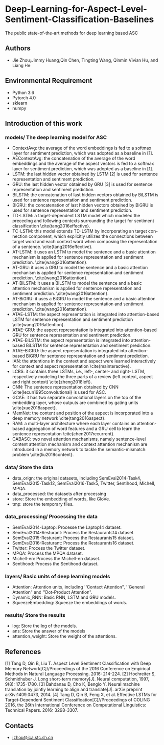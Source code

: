 # Deep-Learning-for-Aspect-Level-Sentiment-Classification-Baselines
The public state-of-the-art methods for deep learning based ASC

## Authors
 - Jie Zhou;Jimmy Huang;Qin Chen, Tingting Wang, Qinmin Vivian Hu, and Liang He

## Environmental Requirement
- Python 3.6
- Pytorch 4.0
- sklearn
- numpy

## Introduction of this work
### models/  The deep learning model for ASC
 - ContextAvg: the average of the word embeddings is fed to a softmax layer for sentiment prediction, which was adopted as a baseline in [1].
 - AEContextAvg: the concatenation of the average of the word embeddings and the average of the aspect vectors is fed to a softmax layer for sentiment prediction, which was adopted as a baseline in [1].
 - LSTM: the last hidden vector obtained by LSTM [2] is used for sentence representation and sentiment prediction. 
 - GRU: the last hidden vector obtained by GRU [3] is used for sentence representation and sentiment prediction.
 - BiLSTM: the concatenation of last hidden vectors obtained by BiLSTM is used for sentence representation and sentiment prediction.
 - BiGRU: the concatenation of last hidden vectors obtained by BiGRU is used for sentence representation and sentiment prediction.
 - TD-LSTM: a target-dependent LSTM model which modeled the preceding and following contexts surrounding the target for sentiment classification \cite{tang2016effective}.
 - TC-LSTM: this model extends TD-LSTM by incorporating an target con- nection component, which explicitly utilizes the connections between target word and each context word when composing the representation of a sentence. \cite{tang2016effective}.
 - AT-LSTM: it uses an LSTM to model the sentence and a basic attention mechanism is applied for sentence representation and sentiment prediction. \cite{wang2016attention}.
 - AT-GRU: it uses a GRU to model the sentence and a basic attention mechanism is applied for sentence representation and sentiment prediction. \cite{wang2016attention}.
 - AT-BiLSTM: it uses a BiLSTM to model the sentence and a basic attention mechanism is applied for sentence representation and sentiment prediction. \cite{wang2016attention}.
 - AT-BiGRU: it uses a BiGRU to model the sentence and a basic attention mechanism is applied for sentence representation and sentiment prediction. \cite{wang2016attention}.
 - ATAE-LSTM: the aspect representation is integrated into attention-based LSTM for sentence representation and sentiment prediction \cite{wang2016attention}.
 - ATAE-GRU: the aspect representation is integrated into attention-based GRU for sentence representation and sentiment prediction.
 - ATAE-BiLSTM: the aspect representation is integrated into attention-based BiLSTM for sentence representation and sentiment prediction.
 - ATAE-BiGRU: the aspect representation is integrated into attention-based BiGRU for sentence representation and sentiment prediction.
 - IAN: the attentions in the context and aspect were learned interactively for context and aspect representation \cite{mainteractive}. 
 - LCRS: it contains three LSTMs, i.e., left-, center- and right- LSTM, respectively modeling the three parts of a review (left context, aspect and right context) \cite{zheng2018left}.
 - CNN: The sentence representation obtained by CNN \cite{lecun1995convolutional} is used for ASC.
 - GCAE: it has two separate convolutional layers on the top of the embedding layer, whose outputs are combined by gating units \cite{xue2018aspect}.
 - MemNet: the content and position of the aspect is incorporated into a deep memory network \cite{tang2016aspect}.
 - RAM: a multi-layer architecture where each layer contains an attention-based aggregation of word features and a GRU cell to learn the sentence representation \cite{chen2017recurrent}. 
 - CABASC: two novel attention mechanisms, namely sentence-level content attention mechanism and context attention mechanism are introduced in a memory network to tackle the semantic-mismatch problem \cite{liu2018content}.
### data/  Store the data
 - data_orign: the original datasets, including SemEval2014-Task4, SemEval2015-Task12, SemEval2016-Task5, Twitter, Sentihood, Michell, MPQA.
 - data_processed: the datasets after processing
 - store: Store the embedding of words, like GloVe.
 - tmp: store the temporary files.
### data_processing/  Processing the data
 - SemEval2014-Laptop: Processe the Laptop14 dataset.
 - SemEval2014-Resturant: Process the Restaurants14 dataset.
 - SemEval2015-Resturant: Process the Restaurants15 dataset.
 - SemEval2016-Resturant: Process the Restaurants16 dataset.
 - Twitter: Process the Twitter dataset.
 - MPQA: Process the MPQA dataset.
 - Michell-en: Process the Michell-en dataset.
 - Sentihood: Process the Sentihood dataset.
### layers/ Basic units of deep learning models
 - Attention: Attention units, including ''Contact Attention", ''General Attention" and ''Dot-Product Attention".
 - Dynamic_RNN: Basic RNN, LSTM and GRU models.
 - SqueezeEmbedding: Squeeze the embeddings of words.
### results/ Store the results
 - log: Store the log of the models.
 - ans: Store the answer of the models
 - attention_weight: Store the weight of the attentions.

## References
[1] Tang D, Qin B, Liu T. Aspect Level Sentiment Classification with Deep Memory Network[C]//Proceedings of the 2016 Conference on Empirical Methods in Natural Language Processing. 2016: 214-224.
[2] Hochreiter S, Schmidhuber J. Long short-term memory[J]. Neural computation, 1997, 9(8): 1735-1780.
[3] Bahdanau D, Cho K, Bengio Y. Neural machine translation by jointly learning to align and translate[J]. arXiv preprint arXiv:1409.0473, 2014.
[4] Tang D, Qin B, Feng X, et al. Effective LSTMs for Target-Dependent Sentiment Classification[C]//Proceedings of COLING 2016, the 26th International Conference on Computational Linguistics: Technical Papers. 2016: 3298-3307.

## Contacts
- jzhou@ica.stc.sh.cn
